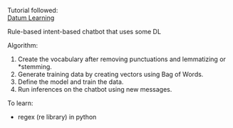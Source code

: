 Tutorial followed: <br>
[Datum Learning](https://github.com/Youruler1/Restaurant-Chatbot/edit/main/README.md) <br>

Rule-based intent-based chatbot that uses some DL

Algorithm:
1. Create the vocabulary after removing punctuations and lemmatizing or *stemming.
2. Generate training data by creating vectors using Bag of Words.
3. Define the model and train the data.
4. Run inferences on the chatbot using new messages.


To learn:
- regex (re library) in python